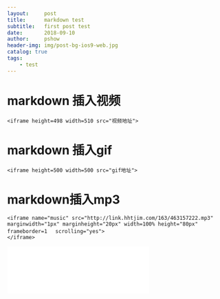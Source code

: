 ```yaml
---
layout:     post
title:      markdown test
subtitle:   first post test
date:       2018-09-10
author:     pshow
header-img: img/post-bg-ios9-web.jpg
catalog: true
tags:
    - test
---
```

# markdown 插入视频

```
<iframe height=498 width=510 src="视频地址">
```

# markdown 插入gif

```
<iframe height=500 width=500 src="gif地址">
```

# markdown插入mp3

```
<iframe name="music" src="http://link.hhtjim.com/163/463157222.mp3" marginwidth="1px" marginheight="20px" width=100% height="80px" frameborder=1 　scrolling="yes">
</iframe>
```



<iframe frameborder="no" border="0" marginwidth="0" marginheight="0" width=330 height=110 src="//music.163.com/outchain/player?type=0&id=2398773959&auto=0&height=90"></iframe>

